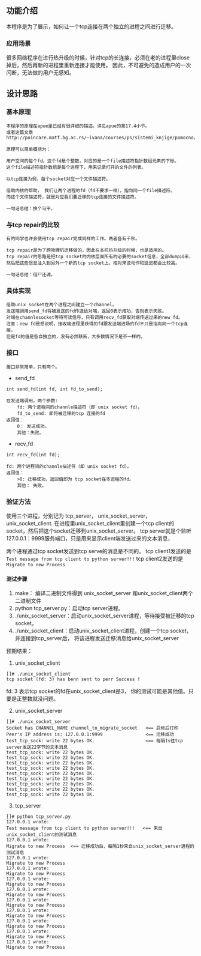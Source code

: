 ## 功能介绍
本程序是为了展示，如何让一个tcp连接在两个独立的进程之间进行迁移。

### 应用场景
很多网络程序在进行热升级的时候，针对tcp的长连接，必须在老的进程里close掉后，然后再新的进程里重新连接才能使用。
因此，不可避免的造成用户的一次闪断，无法做的用户无感知。

## 设计思路

### 基本原理
    本程序的原理在apue里已经有很详细的描述。详见apue的第17.4小节。
    或者这篇文章
    http://poincare.matf.bg.ac.rs/~ivana/courses/ps/sistemi_knjige/pomocno/apue/APUE/0201433079/ch17lev1sec4.html

    原理可以简单概括为：

    用户空间的每个fd。这个fd是个整数，对应的是一个file描述符指针数组元素的下标。
    这个file描述符指针数组是每个进程下，用来记录打开的文件的列表。

    以tcp连接为例，每个socket对应一个文件描述符。

    借助内核的帮助， 我们让两个进程的fd（fd不要求一样），指向同一个file描述符。
    而这个文件描述符，就是对应我们要迁移的tcp连接的文件描述符。

    一句话总结：换个马甲。

### 与tcp repair的比较
    有的同学也许会使用tcp repair完成同样的工作。两者各有千秋。

    tcp repair是为了跨物理机迁移做的，因此在本机热升级的时候，也是适用的。
    tcp repair的思路是把tcp socket的内核层面所有的必要的socket信息，全部dump出来，
    然后把这些信息注入到另外一个新的tcp socket上。相对来说动作和延迟都会比较高。

    一句话总结：借尸还魂。

### 具体实现
    借助unix socket在两个进程之间建立一个channel。
    发送端调用send_fd将被发送的fd传送给对端，返回0表示成功，否则表示失败。
    对端在channlesocket等待可读信号，只有调用recv_fd获取对端传送过来的new fd。
    注意：new fd是想说明，接收端进程里获得的fd跟发送端进场的fd不只是指向同一个tcp连接，
    但是fd的值是各自独立的，没有必然联系，大多数情况下是不一样的。

### 接口
    接口非常简单，只有两个。

+ send_fd
```
int send_fd(int fd, int fd_to_send);
```
    在发送端调用，两个参数:
        fd: 两个进程间的channle描述符（即 unix socket fd）。
        fd_to_send: 即将被迁移的tcp 连接的fd
    返回值：
        0： 发送成功。
        其他：失败。

+ recv_fd
```
int recv_fd(int fd);
```
    fd: 两个进程间的channle描述符（即 unix socket fd）。
    返回值：
        >0: 迁移成功，返回值即为 tcp socket在本进程的fd。
        其他： 失败。

### 验证方法

使用三个进程，分别记为 tcp_server， unix_socket_server， unix_socket_client.
在进程里unix_socket_client里创建一个tcp client的socket，然后把这个socket迁移到unix_socket_server。
tcp server就是个监听127.0.0.1：9999服务端口，只是用来显示client端发送过来的文本消息，

两个进程通过tcp socket发送到tcp serve的消息是不同的。
tcp client1发送的是`Test message from tcp client to python server!!!`
tcp client2发送的是`Migrate to new Process`

#### 测试步骤
1. make： 编译二进制文件得到 unix_socket_server 和unix_socket_client两个二进制文件
2. python tcp_server.py：启动tcp server进程。
3. ./unix_socket_server：启动unix_socket_server进程，等待接受被迁移的tcp socket。
4. ./unix_socket_client：启动unix_socket_client进程，创建一个tcp socket，并连接到tcp_server后，
      将该进程发送迁移消息给unix_socket_server

预期结果：
1. unix_socket_client
```
[]# ./unix_socket_client
tcp socket (fd: 3) has benn sent to perr Success !
```
fd: 3  表示tcp socket的fd在unix_socket_client是3， 你的测试可能是其他值。只要是正整数就没问题。


2. unix_socket_server
```
[]# ./unix_socket_server
Socket has CHANNEL_NAME channel_to_migrate_socket   <== 启动后打印
Peer's IP address is: 127.0.0.1:9999                <== 迁移成功
test_tcp_sock: write 22 bytes OK.                   <== 每隔1s往tcp server发送22字节的文本消息
test_tcp_sock: write 22 bytes OK.
test_tcp_sock: write 22 bytes OK.
test_tcp_sock: write 22 bytes OK.
test_tcp_sock: write 22 bytes OK.
test_tcp_sock: write 22 bytes OK.
test_tcp_sock: write 22 bytes OK.
test_tcp_sock: write 22 bytes OK.
test_tcp_sock: write 22 bytes OK.
test_tcp_sock: write 22 bytes OK.
```

3. tcp_server
```
[]# python tcp_server.py
127.0.0.1 wrote:
Test message from tcp client to python server!!!   <== 来自unix_socket_client的测试消息
127.0.0.1 wrote:
Migrate to new Process  <== 迁移成功后，每隔1秒来自unix_socket_server进程的测试消息
127.0.0.1 wrote:
Migrate to new Process
127.0.0.1 wrote:
Migrate to new Process
127.0.0.1 wrote:
Migrate to new Process
127.0.0.1 wrote:
Migrate to new Process
127.0.0.1 wrote:
Migrate to new Process
127.0.0.1 wrote:
Migrate to new Process
127.0.0.1 wrote:
Migrate to new Process
127.0.0.1 wrote:
Migrate to new Process
127.0.0.1 wrote:
Migrate to new Process
```
